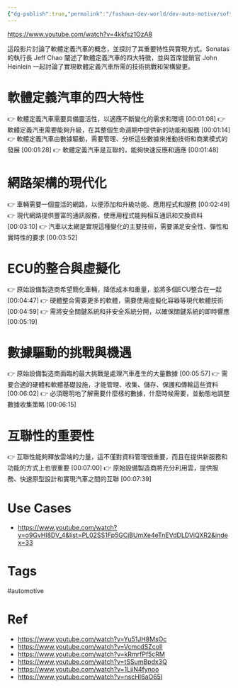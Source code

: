 ```yaml
---
{"dg-publish":true,"permalink":"/fashaun-dev-world/dev-auto-motive/software-defined-vehicle/","noteIcon":""}
---
```


https://www.youtube.com/watch?v=4kkfsz1OzA8

這段影片討論了軟體定義汽車的概念，並探討了其重要特性與實現方式。Sonatas 的執行長 Jeff Chao 闡述了軟體定義汽車的四大特徵，並與首席營銷官 John Heinlein 一起討論了實現軟體定義汽車所需的技術挑戰和架構變更。
# 軟體定義汽車的四大特性

  👉 軟體定義汽車需要具備靈活性，以適應不斷變化的需求和環境 [00:01:08]
  👉 軟體定義汽車需要能夠升級，在其整個生命週期中提供新的功能和服務 [00:01:14]
  👉 軟體定義汽車由數據驅動，需要管理、分析這些數據來推動技術和商業模式的發展 [00:01:28]
  👉 軟體定義汽車是互聯的，能夠快速反應和適應 [00:01:48]

# 網路架構的現代化

  👉 車輛需要一個靈活的網路，以便添加和升級功能、應用程式和服務 [00:02:49]
  👉 現代網路提供豐富的通訊服務，使應用程式能夠相互通訊和交換資料 [00:03:10]
  👉 汽車以太網是實現這種變化的主要技術，需要滿足安全性、彈性和實時性的要求 [00:03:52]

# ECU的整合與虛擬化

  👉 原始設備製造商希望簡化車輛，降低成本和重量，並將多個ECU整合在一起 [00:04:47]
  👉 硬體整合需要更多的軟體，需要使用虛擬化容器等現代軟體技術 [00:04:59]
  👉 需將安全關鍵系統和非安全系統分開，以確保關鍵系統的即時響應 [00:05:19]

# 數據驅動的挑戰與機遇

  👉 原始設備製造商面臨的最大挑戰是處理汽車產生的大量數據 [00:05:57]
  👉 需要合適的硬體和軟體基礎設施，才能管理、收集、儲存、保護和傳輸這些資料 [00:06:02]
  👉 必須聰明地了解需要什麼樣的數據，什麼時候需要，並動態地調整數據收集策略 [00:06:15]

# 互聯性的重要性

  👉 互聯性能夠釋放雲端的力量，這不僅對資料管理很重要，而且在提供新服務和功能的方式上也很重要 [00:07:00]
  👉 原始設備製造商將充分利用雲，提供服務、快速原型設計和實現汽車之間的互聯 [00:07:39]

# Use Cases
- https://www.youtube.com/watch?v=o9GvHl8DV_4&list=PL02SS1Fp5GCjBUmXe4eTnEVdDLDViQXR2&index=33

# Tags
#automotive 
# Ref
- https://www.youtube.com/watch?v=Yu51JH8MsOc
- https://www.youtube.com/watch?v=VcmcdSZcoII
- https://www.youtube.com/watch?v=kRmrfPf5cRM
- https://www.youtube.com/watch?v=tSSumBpdx3Q
- https://www.youtube.com/watch?v=1LjiN4fynoo
- https://www.youtube.com/watch?v=nscHI6aO65I